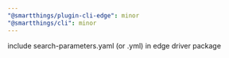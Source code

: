 ```yaml
---
"@smartthings/plugin-cli-edge": minor
"@smartthings/cli": minor
---
```


include search-parameters.yaml (or .yml) in edge driver package
